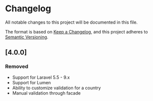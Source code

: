 # Changelog

All notable changes to this project will be documented in this file.

The format is based on [Keep a Changelog](https://keepachangelog.com/en/1.1.0/),
and this project adheres to [Semantic Versioning](https://semver.org/spec/v2.0.0.html).

## [4.0.0]

### Removed

- Support for Laravel 5.5 - 9.x
- Support for Lumen
- Ability to customize validation for a country
- Manual validation through facade
